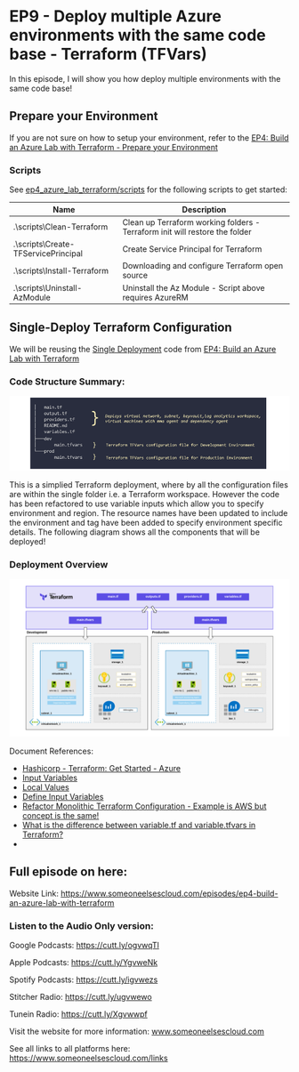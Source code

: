 # EP9 - Deploy multiple Azure environments with the same code base - Terraform (TFVars)

In this episode, I will show you how deploy multiple environments with the same code base!

## Prepare your Environment
If you are not sure on how to setup your environment, refer to the [EP4: Build an Azure Lab with Terraform - Prepare your Environment](https://www.youtube.com/watch?v=MOaHQFeYI1Q&t=939s)

### Scripts

See [ep4_azure_lab_terraform/scripts](https://github.com/someoneelsescloud/ep4_azure_lab_terraform/tree/master/scripts) for the following scripts to get started:

|Name|Description|
|---|---|
|.\scripts\Clean-Terraform|Clean up Terraform working folders - Terraform init will restore the folder|
|.\scripts\Create-TFServicePrincipal|Create Service Principal for Terraform|
|.\scripts\Install-Terraform|Downloading and configure Terraform open source|
|.\scripts\Uninstall-AzModule|Uninstall the Az Module - Script above requires AzureRM|


## Single-Deploy Terraform Configuration
We will be reusing the [Single Deployment](https://github.com/someoneelsescloud/ep4_azure_lab_terraform/tree/master/lab/single-deploy) code from [EP4: Build an Azure Lab with Terraform](https://github.com/someoneelsescloud/ep4_azure_lab_terraform)

### Code Structure Summary:
![single-deploy-diagram](_images/file-structure-v2.png)

This is a simplied Terraform deployment, where by all the configuration files are within the single folder i.e. a Terraform workspace. However the code has been refactored to use variable inputs which allow you to specify environment and region. The resource names have been updated to include the environment and tag have been added to specify environment specific details.
The following diagram shows all the components that will be deployed!

### Deployment Overview
![single-deploy-diagram](_images/multi-env-deploy-v2.png)

Document References:
- [Hashicorp - Terraform: Get Started - Azure](https://learn.hashicorp.com/collections/terraform/azure-get-started)
- [Input Variables](https://www.terraform.io/docs/language/values/variables.html)
- [Local Values](https://www.terraform.io/docs/language/values/locals.html)
- [Define Input Variables](https://learn.hashicorp.com/tutorials/terraform/azure-variables?in=terraform/azure-get-started)
- [Refactor Monolithic Terraform Configuration - Example is AWS but concept is the same!](https://learn.hashicorp.com/tutorials/terraform/organize-configuration)
- [What is the difference between variable.tf and variable.tfvars in Terraform?](https://amazicworld.com/difference-between-variable-tf-and-variable-tfvars-in-terraform/)
- 
## Full episode on here:
Website Link: https://www.someoneelsescloud.com/episodes/ep4-build-an-azure-lab-with-terraform

### Listen to the Audio Only version:

Google Podcasts: https://cutt.ly/ogvwqTl

Apple Podcasts: https://cutt.ly/YgvweNk

Spotify Podcasts: https://cutt.ly/igvwezs

Stitcher Radio: https://cutt.ly/ugvwewo

Tunein Radio: https://cutt.ly/Xgvwwpf

Visit the website for more information: www.someoneelsescloud.com

See all links to all platforms here: https://www.someoneelsescloud.com/links
